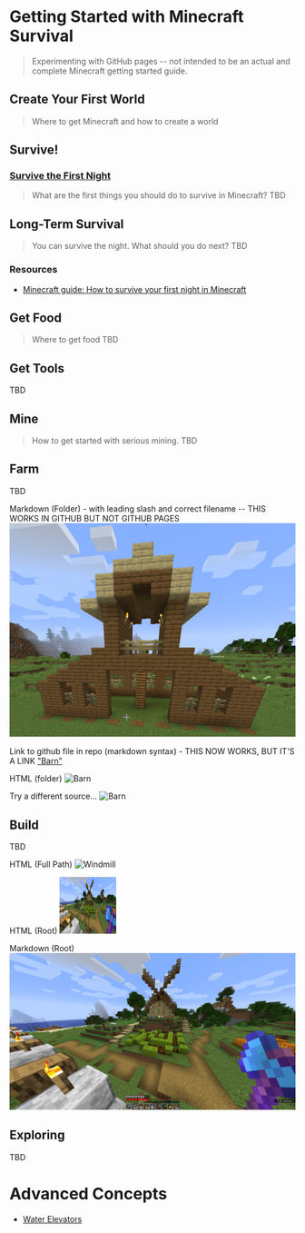 # Getting Started with Minecraft Survival

> Experimenting with GitHub pages -- not intended to be an actual and complete Minecraft getting started guide.

## Create Your First World
> Where to get Minecraft and how to create a world

## Survive!
### [Survive the First Night](Tutorials/early-survival/first-night.md)
> What are the first things you should do to survive in Minecraft?
TBD

## Long-Term Survival
> You can survive the night. What should you do next? 
TBD

### Resources
* [Minecraft guide: How to survive your first night in Minecraft
](https://www.windowscentral.com/how-survive-your-first-night-minecraft)


## Get Food
> Where to get food
TBD

## Get Tools
TBD

## Mine
> How to get started with serious mining.
TBD

## Farm
TBD

Markdown (Folder) - with leading slash and correct filename -- THIS WORKS IN GITHUB BUT NOT GITHUB PAGES
![barn](/images/barn.png "Farm")


Link to github file in repo (markdown syntax) - THIS NOW WORKS, BUT IT'S A LINK
["Barn"](https://github.com/galejwnaylor/Minecraft/blob/main/images/barn.png)

HTML (folder)
<img src="/blob/main/images/barn.png" alt="Barn" style="height: 100px; width:100px;"/>

Try a different source...
<img src="https://galejwnaylor.github.io/blob/main/images/barn.png" alt="Barn" style="height: 100px; width: 100px;"/>

## Build
TBD

<!--- CAN'T GET THE IMAGES in folders TO WORK! -->
HTML (Full Path)
<img src="/Users/galenaylor/Code/Minecraft/images/windmill.png" alt="Windmill" style="height: 100px; width:100px;"/>

HTML (Root)
<img src="windmill.png" alt="Windmill" style="height: 100px; width:100px;"/>

Markdown (Root)
![windmill](windmill.png "Windmill")




## Exploring

TBD

# Advanced Concepts

- [Water Elevators](Concepts/water-elevators.md)



